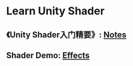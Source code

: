 # Learn Unity Shader
## 《Unity Shader入门精要》: [Notes](https://github.com/Ared521/UnityShader/blob/main/Assets/%E5%85%A5%E9%97%A8%E7%B2%BE%E8%A6%81%E8%AF%BB%E4%B9%A6%E7%AC%94%E8%AE%B0/README.md)

## Shader Demo: [Effects](https://github.com/Ared521/UnityShader/blob/main/Assets/Effects/README.md)
